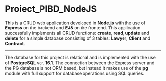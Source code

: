 # Proiect_PIBD_NodeJS

This is a CRUD web application developed in **Node.js** with the use of **Express** on the backend and **EJS** on the frontend. This application successfully implements all CRUD functions: **create**, **read**, **update** and **delete** for a simple database consisting of 3 tables: **Lawyer**, **Client** and **Contract**.

***

The database for this project is relational and is implemented with the use of **PostgreSQL** ver. **16.1**. The connection between the Express server and the PG database is not ORM based, but instead it makes use of the **pg** module with full support for database operations using SQL queries.

